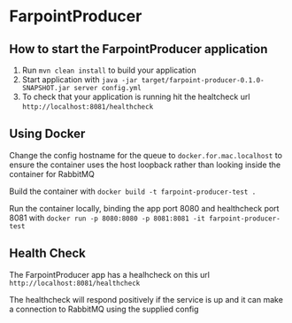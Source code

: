 # FarpointProducer

How to start the FarpointProducer application
---

1. Run `mvn clean install` to build your application
2. Start application with `java -jar target/farpoint-producer-0.1.0-SNAPSHOT.jar server config.yml`
3. To check that your application is running hit the healtcheck url `http://localhost:8081/healthcheck`


Using Docker
---

Change the config hostname for the queue to `docker.for.mac.localhost` to ensure the container uses the host loopback rather than looking inside the container for RabbitMQ

Build the container with `docker build -t farpoint-producer-test .`

Run the container locally, binding the app port 8080 and healthcheck port 8081 with `docker run -p 8080:8080 -p 8081:8081 -it farpoint-producer-test`


Health Check
---

The FarpointProducer app has a healhcheck on this url `http://localhost:8081/healthcheck`

The healthcheck will respond positively if the service is up and it can make a connection to RabbitMQ using the supplied config
